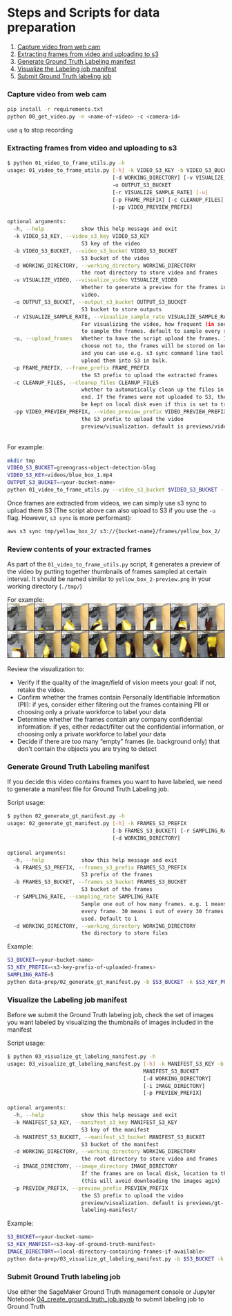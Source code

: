 # Steps and Scripts for data preparation

1. [Capture video from web cam](#00_get_video)
1. [Extracting frames from video and uploading to s3](#01_video_to_frame_utils)
1. [Generate Ground Truth Labeling manifest](#02_generate_gt_manifest)
1. [Visualize the Labeling job manifest](#03)
1. [Submit Ground Truth labeling job](#04)

### <a name="00_get_video"></a> Capture video from web cam 


```bash
pip install -r requirements.txt
python 00_get_video.py -n <name-of-video> -c <camera-id>
```

use `q` to stop recording

### <a name="01_video_to_frame_utils"></a> Extracting frames from video and uploading to s3 
 

```bash
$ python 01_video_to_frame_utils.py -h
usage: 01_video_to_frame_utils.py [-h] -k VIDEO_S3_KEY -b VIDEO_S3_BUCKET
                                  [-d WORKING_DIRECTORY] [-v VISUALIZE_VIDEO]
                                  -o OUTPUT_S3_BUCKET
                                  [-r VISUALIZE_SAMPLE_RATE] [-u]
                                  [-p FRAME_PREFIX] [-c CLEANUP_FILES]
                                  [-pp VIDEO_PREVIEW_PREFIX]

optional arguments:
  -h, --help            show this help message and exit
  -k VIDEO_S3_KEY, --video_s3_key VIDEO_S3_KEY
                        S3 key of the video
  -b VIDEO_S3_BUCKET, --video_s3_bucket VIDEO_S3_BUCKET
                        S3 bucket of the video
  -d WORKING_DIRECTORY, --working_directory WORKING_DIRECTORY
                        the root directory to store video and frames
  -v VISUALIZE_VIDEO, --visualize_video VISUALIZE_VIDEO
                        Whether to generate a preview for the frames in the
                        video.
  -o OUTPUT_S3_BUCKET, --output_s3_bucket OUTPUT_S3_BUCKET
                        S3 bucket to store outputs
  -r VISUALIZE_SAMPLE_RATE, --visualize_sample_rate VISUALIZE_SAMPLE_RATE
                        For visualizing the video, how frequent (in seconds)
                        to sample the frames. default to sample every second.
  -u, --upload_frames   Whether to have the script upload the frames. If you
                        choose not to, the frames will be stored on local disk
                        and you can use e.g. s3 sync command line tool to
                        upload them into S3 in bulk.
  -p FRAME_PREFIX, --frame_prefix FRAME_PREFIX
                        the S3 prefix to upload the extracted frames
  -c CLEANUP_FILES, --cleanup_files CLEANUP_FILES
                        whether to automatically clean up the files in the
                        end. If the frames were not uploaded to S3, they will
                        be kept on local disk even if this is set to true
  -pp VIDEO_PREVIEW_PREFIX, --video_preview_prefix VIDEO_PREVIEW_PREFIX
                        the S3 prefix to upload the video
                        preview/visualization. default is previews/video/
                        
```

For example:

```bash
mkdir tmp
VIDEO_S3_BUCKET=greengrass-object-detection-blog
VIDEO_S3_KEY=videos/blue_box_1.mp4
OUTPUT_S3_BUCKET=<your-bucket-name>
python 01_video_to_frame_utils.py --video_s3_bucket $VIDEO_S3_BUCKET --video_s3_key $VIDEO_S3_KEY --working_directory tmp/ --visualize_video True --visualize_sample_rate 1 -o $OUTPUT_S3_BUCKET
```

Once frames are extracted from videos, we can simply use s3 sync to upload them S3 (The script above can also upload to S3 if you use the `-u` flag. However, `s3 sync` is more performant): 

```bash
aws s3 sync tmp/yellow_box_2/ s3://{bucket-name}/frames/yellow_box_2/
```

### Review contents of your extracted frames 

As part of the `01_video_to_frame_utils.py` script, it generates a preview of the video by putting together thumbnails of frames sampled at certain interval. It should be named similar to `yellow_box_2-preview.png` in your working directory (`./tmp/`)
 
For example: 
![visualize-frames](./imgs/visualize-frames.png)

Review the visualization to:

* Verify if the quality of the image/field of vision meets your goal: if not, retake the video. 
* Confirm whether the frames contain Personally Identifiable Information (PII): if yes, consider either filtering out the frames containing PII or choosing only a private workforce to label your data  
* Determine whether the frames contain any company confidential information: if yes, either redact/filter out the confidential information, or choosing only a private workforce to label your data  
* Decide if there are too many “empty” frames (ie. background only) that don't contain the objects you are trying to detect

### <a name="02_generate_gt_manifest"></a> Generate Ground Truth Labeling manifest 


If you decide this video contains frames you want to have labeled, we need to generate a manifest file for Ground Truth Labeling job.

Script usage: 

```bash
$ python 02_generate_gt_manifest.py -h
usage: 02_generate_gt_manifest.py [-h] -k FRAMES_S3_PREFIX
                                  [-b FRAMES_S3_BUCKET] [-r SAMPLING_RATE]
                                  [-d WORKING_DIRECTORY]

optional arguments:
  -h, --help            show this help message and exit
  -k FRAMES_S3_PREFIX, --frames_s3_prefix FRAMES_S3_PREFIX
                        S3 prefix of the frames
  -b FRAMES_S3_BUCKET, --frames_s3_bucket FRAMES_S3_BUCKET
                        S3 bucket of the frames
  -r SAMPLING_RATE, --sampling_rate SAMPLING_RATE
                        Sample one out of how many frames. e.g. 1 means use
                        every frame. 30 means 1 out of every 30 frames will be
                        used. Default to 1
  -d WORKING_DIRECTORY, --working_directory WORKING_DIRECTORY
                        the directory to store files
```

Example:

```bash
S3_BUCKET=<your-bucket-name>
S3_KEY_PREFIX=<s3-key-prefix-of-uploaded-frames>
SAMPLING_RATE=5
python data-prep/02_generate_gt_manifest.py -b $S3_BUCKET -k $S3_KEY_PREFIX -r $SAMPLING_RATE -d tmp/
```

### <a name="03"></a> Visualize the Labeling job manifest
 

Before we submit the Ground Truth labeling job, check the set of images you want labeled by visualizing the thumbnails of images included in the manifest

Script usage:

```bash
$ python 03_visualize_gt_labeling_manifest.py -h
usage: 03_visualize_gt_labeling_manifest.py [-h] -k MANIFEST_S3_KEY -b
                                            MANIFEST_S3_BUCKET
                                            [-d WORKING_DIRECTORY]
                                            [-i IMAGE_DIRECTORY]
                                            [-p PREVIEW_PREFIX]

optional arguments:
  -h, --help            show this help message and exit
  -k MANIFEST_S3_KEY, --manifest_s3_key MANIFEST_S3_KEY
                        S3 key of the manifest
  -b MANIFEST_S3_BUCKET, --manifest_s3_bucket MANIFEST_S3_BUCKET
                        S3 bucket of the manifest
  -d WORKING_DIRECTORY, --working_directory WORKING_DIRECTORY
                        the root directory to store video and frames
  -i IMAGE_DIRECTORY, --image_directory IMAGE_DIRECTORY
                        If the frames are on local disk, location to the image
                        (this will avoid downloading the images agin)
  -p PREVIEW_PREFIX, --preview_prefix PREVIEW_PREFIX
                        the S3 prefix to upload the video
                        preview/visualization. default is previews/gt-
                        labeling-manifest/
```

Example:

```bash
S3_BUCKET=<your-bucket-name>
S3_KEY_MANFIST=<s3-key-of-ground-truth-manifest>
IMAGE_DIRECTORY=<local-directory-containing-frames-if-available>
python data-prep/03_visualize_gt_labeling_manifest.py -b $S3_BUCKET -k $S3_KEY_MANFIST -i $IMAGE_DIRECTORY
```

### <a name="04"></a> Submit Ground Truth labeling job

Use either the SageMaker Ground Truth management console or Jupyter Notebook [04_create_ground_truth_job.ipynb](./04_create_ground_truth_job.ipynb) to submit labeling job to Ground Truth 
